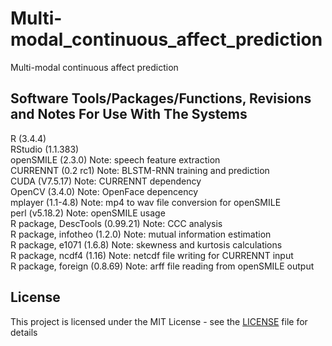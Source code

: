 # Multi-modal_continuous_affect_prediction
Multi-modal continuous affect prediction

## Software Tools/Packages/Functions, Revisions and Notes For Use With The Systems
R (3.4.4)<br />
RStudio (1.1.383)<br />
openSMILE (2.3.0)		Note: speech feature extraction<br />
CURRENNT (0.2 rc1)		Note: BLSTM-RNN training and prediction<br />
CUDA (V7.5.17)			Note: CURRENNT dependency<br />
OpenCV (3.4.0)			Note: OpenFace depencency<br />
mplayer (1.1-4.8)		Note: mp4 to wav file conversion for openSMILE<br />
perl (v5.18.2)			Note: openSMILE usage<br />
R package, DescTools (0.99.21)	Note: CCC analysis<br />
R package, infotheo (1.2.0)	Note: mutual information estimation<br />
R package, e1071 (1.6.8)	Note: skewness and kurtosis calculations<br />
R package, ncdf4 (1.16)		Note: netcdf file writing for CURRENNT input<br />
R package, foreign (0.8.69)	Note: arff file reading from openSMILE output<br />

## License

This project is licensed under the MIT License - see the [LICENSE](LICENSE) file for details

